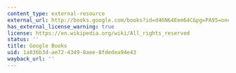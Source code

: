 ```yaml
---
content_type: external-resource
external_url: http://books.google.com/books?id=d46N64Eem64C&pg=PA95=onepage
has_external_license_warning: true
license: https://en.wikipedia.org/wiki/All_rights_reserved
status: ''
title: Google Books
uid: 1a836b3d-ae72-4349-8aee-8fdedea94e43
wayback_url: ''
---
```

